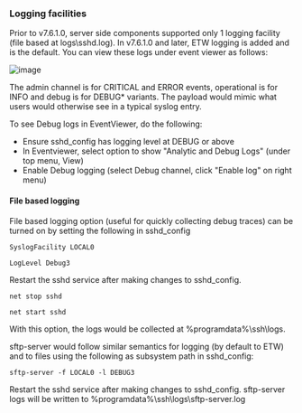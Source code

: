 ### Logging facilities
Prior to v7.6.1.0, server side components supported only 1 logging facility (file based at logs\sshd.log). 
In v7.6.1.0 and later, ETW logging is added and is the default. You can view these logs under event viewer as follows:


![image](https://user-images.githubusercontent.com/14185020/37054957-4c6b2d4e-2135-11e8-90e3-3eba472ffc46.png)

The admin channel is for CRITICAL and ERROR events, operational is for INFO and debug is for DEBUG* variants.
The payload would mimic what users would otherwise see in a typical syslog entry. 

To see Debug logs in EventViewer, do the following:
- Ensure sshd_config has logging level at DEBUG or above
- In Eventviewer, select option to show "Analytic and Debug Logs" (under top menu, View)
- Enable Debug logging (select Debug channel, click "Enable log" on right menu) 

#### File based logging 
File based logging option (useful for quickly collecting debug traces) can be turned on by setting the following in sshd_config

 `SyslogFacility LOCAL0 `

 `LogLevel Debug3 `

Restart the sshd service after making changes to sshd_config.

 `net stop sshd`

 `net start sshd`

With this option, the logs would be collected at %programdata%\ssh\logs.


sftp-server would follow similar semantics for logging (by default to ETW) and to files using the following as subsystem path in sshd_config:

`sftp-server -f LOCAL0 -l DEBUG3`

Restart the sshd service after making changes to sshd_config. sftp-server logs will be written to %programdata%\ssh\logs\sftp-server.log